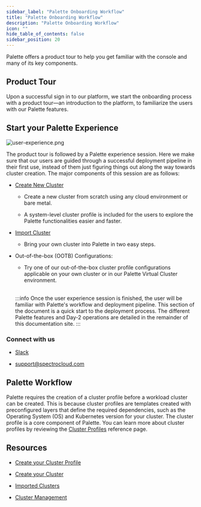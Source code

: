 ```yaml
---
sidebar_label: "Palette Onboarding Workflow"
title: "Palette Onboarding Workflow"
description: "Palette Onboarding Workflow"
icon: ""
hide_table_of_contents: false
sidebar_position: 20
---
```


Palette offers a product tour to help you get familiar with the console and many of its key components.

## Product Tour
Upon a successful sign in to our platform, we start the onboarding process with a product tour—an introduction to the platform, to familiarize the users with our Palette features.


## Start your Palette Experience

![user-experience.png](/user-experience.png)


The product tour is followed by a Palette experience session.  Here we make sure that our users are guided through a successful deployment pipeline in their first use, instead of them just figuring things out along the way towards cluster creation.  The major components of this session are as follows:

* [Create New Cluster](../clusters/clusters.md)

  * Create a new cluster from scratch using any cloud environment or bare metal.

  * A system-level cluster profile is included for the users to explore the Palette functionalities easier and faster.

* [Import Cluster](../clusters/imported-clusters/cluster-import.md)
  * Bring your own cluster into Palette in two easy steps.

* Out-of-the-box (OOTB) Configurations:
  * Try one of our out-of-the-box cluster profile configurations applicable on your own cluster or in our Palette Virtual Cluster environment.

  <br />

  :::info
  Once the user experience session is finished, the user will be familiar with Palette's workflow and deployment pipeline. This section of the document is a quick start to the deployment process. The different Palette features and Day-2 operations are detailed in the remainder of this documentation site.
  :::


### Connect with us
* [Slack](https://spectrocloudcommunity.slack.com/join/shared_invite/zt-g8gfzrhf-cKavsGD_myOh30K24pImLA#/shared-invite/email)

* support@spectrocloud.com


## Palette Workflow

Palette requires the creation of a cluster profile before a workload cluster can be created. This is because cluster profiles are templates created with preconfigured layers that define the required dependencies, such as the Operating System (OS) and Kubernetes version for your cluster.  The cluster profile is a core component of Palette. You can learn more about cluster profiles by reviewing the [Cluster Profiles](../profiles/cluster-profiles/cluster-profiles.md) reference page.

## Resources

* [Create your Cluster Profile](../profiles/cluster-profiles/cluster-profiles.md)


* [Create your Cluster](../clusters/clusters.md)


* [Imported Clusters](../clusters/imported-clusters/cluster-import.md)


* [Cluster Management](../clusters/cluster-management/cluster-management.md)

